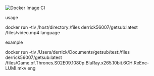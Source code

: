 ![Docker Image CI](https://github.com/Derrick56007/getsub/workflows/Docker%20Image%20CI/badge.svg)

usage 

docker run -tiv /host/directory:/files derrick56007/getsub:latest /files/video.mp4 language

example

docker run -tiv /Users/derrick/Documents/getsub/test:/files derrick56007/getsub:latest /files/Game.of.Thrones.S02E09.1080p.BluRay.x265.10bit.6CH.ReEnc-LUMI.mkv eng

